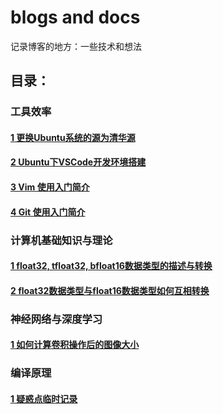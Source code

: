 # blogs and docs
记录博客的地方：一些技术和想法

## 目录：

### 工具效率
#### [1 更换Ubuntu系统的源为清华源](https://github.com/EchoWangHF/docs/blob/master/how_change_the_tinghua_source_list_on_ubuntu.md)
#### [2 Ubuntu下VSCode开发环境搭建](https://github.com/EchoWangHF/docs/blob/master/set_vscode_as_IDE.md)
#### [3 Vim 使用入门简介](https://github.com/EchoWangHF/Blogs/blob/master/how_to_use_vim.md)
#### [4 Git 使用入门简介](https://github.com/EchoWangHF/Blogs/blob/master/use_git_better.md)

### 计算机基础知识与理论
#### [1 float32, tfloat32, bfloat16数据类型的描述与转换](https://github.com/EchoWangHF/docs/blob/master/convert%20float32,%20tfloat32,%20bfloat16.md)
#### [2 float32数据类型与float16数据类型如何互相转换](https://github.com/EchoWangHF/Blogs/blob/master/convert_fp32_to_fp16.md)

### 神经网络与深度学习
#### [1 如何计算卷积操作后的图像大小](https://github.com/EchoWangHF/docs/blob/master/compute_image_size_after_conv.md)

### 编译原理
#### [1 疑惑点临时记录](https://github.com/EchoWangHF/Blogs/blob/master/compiler_docs)


